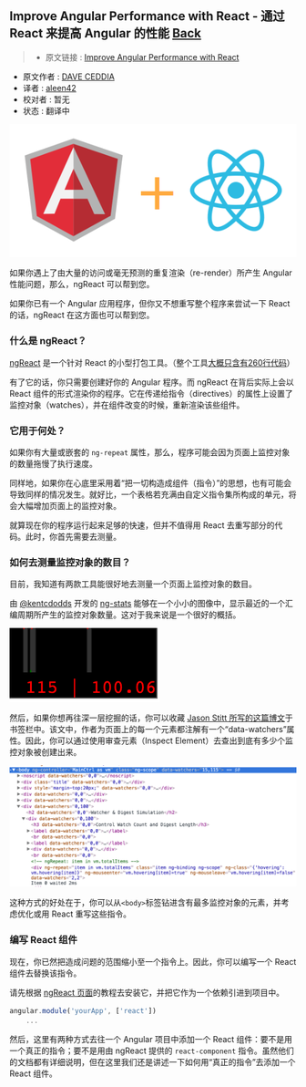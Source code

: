 ## Improve Angular Performance with React - 通过 React 来提高 Angular 的性能 [**Back**](./../translation.md)

> * 原文链接 : [Improve Angular Performance with React](https://daveceddia.com/improve-angular-performance-with-react/?utm_campaign=0712ngreact)
* 原文作者 : [DAVE CEDDIA](https://daveceddia.com/timeline-for-learning-react/)
* 译者 : [aleen42](https://github.com/aleen42) 
* 校对者 : 暂无
* 状态 : 翻译中

![](./angular_plus_react.png)

如果你遇上了由大量的访问或毫无预测的重复渲染（re-render）所产生 Angular 性能问题，那么，ngReact 可以帮到您。

如果你已有一个 Angular 应用程序，但你又不想重写整个程序来尝试一下 React 的话，ngReact 在这方面也可以帮到您。

### 什么是 ngReact？

[ngReact](https://github.com/ngReact/ngReact) 是一个针对 React 的小型打包工具。（整个工具[大概只含有260行代码](https://github.com/ngReact/ngReact/blob/master/ngReact.js)）

有了它的话，你只需要创建好你的 Angular 程序。而 ngReact 在背后实际上会以 React 组件的形式渲染你的程序。它在传递给指令（directives）的属性上设置了监控对象（watches），并在组件改变的时候，重新渲染该些组件。

### 它用于何处？

如果你有大量或嵌套的 `ng-repeat` 属性，那么，程序可能会因为页面上监控对象的数量拖慢了执行速度。

同样地，如果你在心底里采用着“把一切构造成组件（指令）”的思想，也有可能会导致同样的情况发生。就好比，一个表格若充满由自定义指令集所构成的单元，将会大幅增加页面上的监控对象。

就算现在你的程序运行起来足够的快速，但并不值得用 React 去重写部分的代码。此时，你首先需要去测量。

### 如何去测量监控对象的数目？

目前，我知道有两款工具能很好地去测量一个页面上监控对象的数目。

由 [@kentcdodds](https://twitter.com/kentcdodds) 开发的 [ng-stats](https://github.com/kentcdodds/ng-stats) 能够在一个小小的图像中，显示最近的一个汇编周期所产生的监控对象数量。这对于我来说是一个很好的概括。

![](./ng-stats.png)

然后，如果你想再往深一层挖掘的话，你可以收藏 [Jason Stitt 所写的这篇博文](http://jasonstitt.com/angular-js-count-watchers)于书签栏中。该文中，作者为页面上的每一个元素都注解有一个“data-watchers”属性。因此，你可以通过使用审查元素（Inspect Element）去查出到底有多少个监控对象被创建出来。

![](./watchers-demo.png)

这种方式的好处在于，你可以从`<body>`标签钻进含有最多监控对象的元素，并考虑优化或用 React 重写这些指令。

### 编写 React 组件

现在，你已然把造成问题的范围缩小至一个指令上。因此，你可以编写一个 React 组件去替换该指令。

请先根据 [ngReact 页面](https://github.com/ngReact/ngReact)的教程去安装它，并把它作为一个依赖引进到项目中。

```js
angular.module('yourApp', ['react'])
    ...
```

然后，这里有两种方式去往一个 Angular 项目中添加一个 React 组件：要不是用一个真正的指令；要不是用由 ngReact 提供的 `react-component` 指令。虽然他们的文档都有详细说明，但在这里我们还是讲述一下如何用“真正的指令”去添加一个 React 组件。

